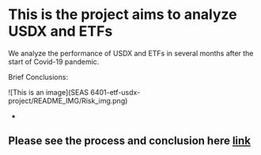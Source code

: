 # This is the project aims to analyze USDX and ETFs
 We analyze the performance of USDX and ETFs in several months after the start of Covid-19 pandemic.
 
 Brief Conclusions:

 ![This is an image](SEAS 6401-etf-usdx-project/README_IMG/Risk_img.png)
 
 -
 Please see the process and conclusion here [link](https://github.com/peter75977/Analysis-of-USDx-and-ETFs/blob/main/SEAS%206401-etf-usdx-project/Final_Report.pdf)
 -
